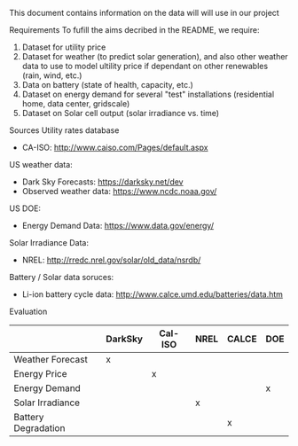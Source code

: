 This document contains information on the data will will use in our project

Requirements
To fufill the aims decribed in the README, we require:
1. Dataset for utility price
2. Dataset for weather (to predict solar generation), and also other weather data to use to model ultility price if dependant on other renewables (rain, wind, etc.)
3. Data on battery (state of health, capacity, etc.)
4. Dataset on energy demand for several "test" installations (residential home, data center, gridscale)
5. Dataset on Solar cell output (solar irradiance vs. time)

Sources
Utility rates database
- CA-ISO: http://www.caiso.com/Pages/default.aspx

US weather data:
- Dark Sky Forecasts: https://darksky.net/dev
- Observed weather data: https://www.ncdc.noaa.gov/

US DOE:
- Energy Demand Data: https://www.data.gov/energy/

Solar Irradiance Data:
- NREL: http://rredc.nrel.gov/solar/old_data/nsrdb/

Battery / Solar data soruces:
- Li-ion battery cycle data: http://www.calce.umd.edu/batteries/data.htm



Evaluation

|                     | DarkSky | Cal-ISO | NREL | CALCE | DOE |
|---------------------|---------|---------|------|-------|-----|
| Weather Forecast    |    x    |         |      |       |     |
| Energy Price        |         |    x    |      |       |     |
| Energy Demand       |         |         |      |       |  x  |
| Solar Irradiance    |         |         |   x  |       |     |
| Battery Degradation |         |         |      |   x   |     |

